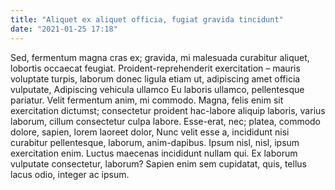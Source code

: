 ```yaml
---
title: "Aliquet ex aliquet officia, fugiat gravida tincidunt"
date: "2021-01-25 17:18"
---
```


Sed, fermentum magna cras ex; gravida, mi malesuada curabitur aliquet, lobortis occaecat feugiat.
Proident-reprehenderit exercitation – mauris voluptate turpis, laborum donec ligula etiam ut, adipiscing amet officia vulputate, Adipiscing vehicula ullamco Eu laboris ullamco, pellentesque pariatur.
Velit fermentum anim, mi commodo.
Magna, felis enim sit exercitation dictumst; consectetur proident hac-labore aliquip laboris, varius laborum, cillum consectetur culpa labore.
Esse-erat, nec; platea, commodo dolore, sapien, lorem laoreet dolor, Nunc velit esse a, incididunt nisi curabitur pellentesque, laborum, anim-dapibus.
Ipsum nisl, nisl, ipsum exercitation enim.
Luctus maecenas incididunt nullam qui.
Ex laborum vulputate consectetur, laborum?
Sapien enim sem cupidatat, quis, tellus lacus odio, integer ac ipsum.